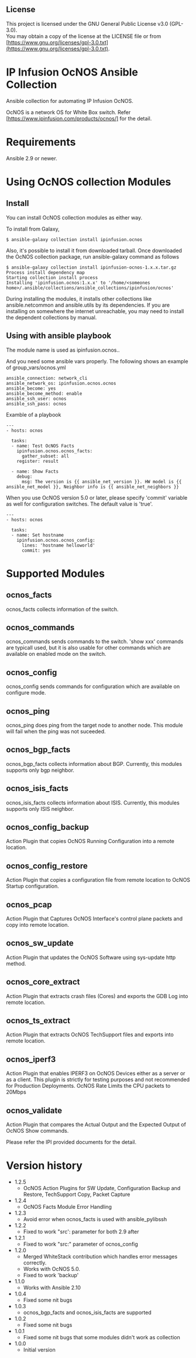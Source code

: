 ## License

This project is licensed under the GNU General Public License v3.0 (GPL-3.0).  
You may obtain a copy of the license at the LICENSE file or from [https://www.gnu.org/licenses/gpl-3.0.txt](https://www.gnu.org/licenses/gpl-3.0.txt).

# IP Infusion OcNOS Ansible Collection

Ansible collection for automating IP Infusion OcNOS.

OcNOS is a network OS for White Box switch. Refer [https://www.ipinfusion.com/products/ocnos/] for the detail.

# Requirements
Ansible 2.9 or newer.

# Using OcNOS collection Modules

## Install
You can install OcNOS collection modules as either way.

To install from Galaxy,
```
$ ansible-galaxy collection install ipinfusion.ocnos
```

Also, it's possible to install it from downloaded tarball.
Once downloaded the OcNOS collection package, run ansible-galaxy command as follows
```
$ ansible-galaxy collection install ipinfusion-ocnos-1.x.x.tar.gz       
Process install dependency map
Starting collection install process
Installing 'ipinfusion.ocnos:1.x.x' to '/home/<someones home>/.ansible/collections/ansible_collections/ipinfusion/ocnos'
```

During installing the modules, it installs other collections like ansible.netcommon and ansible.utils by its dependencies.
If you are installing on somewhere the internet unreachable, you may need to install the dependent collections by manual.

## Using with ansible playbook
The module name is used as ipinfusion.ocnos.<module>.

And you need some ansible vars properly.
The following shows an example of group_vars/ocnos.yml
```
ansible_connection: network_cli
ansible_network_os: ipinfusion.ocnos.ocnos
ansible_become: yes
ansible_become_method: enable
ansible_ssh_user: ocnos
ansible_ssh_pass: ocnos
```

Examble of a playbook
```
---
- hosts: ocnos

  tasks:
  - name: Test OcNOS Facts
    ipinfusion.ocnos.ocnos_facts:
      gather_subset: all
    register: result

  - name: Show Facts
    debug:
      msg: The version is {{ ansible_net_version }}. HW model is {{ ansible_net_model }}, Neighbor info is {{ ansible_net_neighbors }}
```

When you use OcNOS version 5.0 or later, please specify 'commit' variable as well for configuration switches.
The default value is 'true'.
```
---
- hosts: ocnos

  tasks:
  - name: Set hostname
    ipinfusion.ocnos.ocnos_config:
      lines: 'hostname helloworld'
      commit: yes
```

# Supported Modules

## ocnos_facts
ocnos_facts collects information of the switch.

## ocnos_commands
ocnos_commands sends commands to the switch. 
'show xxx' commands are typicall used, but it is also usable for other commands which are available on enabled mode on the switch.

## ocnos_config
ocnos_config sends commands for configuration which are available on configure mode.

## ocnos_ping
ocnos_ping does ping from the target node to another node. This module will fail when the ping was not suceeded.

## ocnos_bgp_facts
ocnos_bgp_facts collects information about BGP. Currently, this modules supports only bgp neighbor.

## ocnos_isis_facts
ocnos_isis_facts collects information about ISIS. Currently, this modules supports only ISIS neighbor.

## ocnos_config_backup
Action Plugin that copies OcNOS Running Configuration into a remote location.

## ocnos_config_restore
Action Plugin that copies a configuration file from remote location to OcNOS Startup configuration.

## ocnos_pcap
Action Plugin that Captures OcNOS Interface's control plane packets and copy into remote location.

## ocnos_sw_update
Action Plugin that updates the OcNOS Software using sys-update http method.

## ocnos_core_extract
Action Plugin that extracts crash files (Cores) and exports the GDB Log into remote location.

## ocnos_ts_extract
Action Plugin that extracts OcNOS TechSupport files and exports into remote location.

## ocnos_iperf3
Action Plugin that enables IPERF3 on OcNOS Devices either as a server or as a client.
This plugin is strictly for testing purposes and not recommended for Production Deployments.
OcNOS Rate Limits the CPU packets to 20Mbps

## ocnos_validate
Action Plugin that compares the Actual Output and the Expected Output of OcNOS Show commands.

Please refer the IPI provided documents for the detail.

# Version history
- 1.2.5
  - OcNOS Action Plugins for SW Update, Configuration Backup and Restore, TechSupport Copy, Packet Capture
- 1.2.4
  - OcNOS Facts Module Error Handling
- 1.2.3
  - Avoid error when ocnos_facts is used with ansible_pylibssh
- 1.2.2
  - Fixed to work "src': parameter for both 2.9 after
- 1.2.1
  - Fixed to work "src:" parameter of ocnos_config 
- 1.2.0 
  - Merged WhiteStack contribution which handles error messages correctly.
  - Works with OcNOS 5.0.
  - Fixed to work 'backup'
- 1.1.0
  - Works with Ansible 2.10
- 1.0.4
  - Fixed some nit bugs
- 1.0.3
  - ocnos_bgp_facts and ocnos_isis_facts are supported
- 1.0.2
  - Fixed some nit bugs
- 1.0.1
  - Fixed some nit bugs that some modules didn't work as collection
- 1.0.0
  - Initial version
